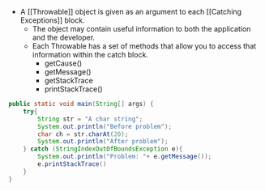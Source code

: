 - A [[Throwable]] object is given as an argument to each [[Catching Exceptions]] block.
	- The object may contain useful information to both the application and the developer.
	- Each Throwable has a set of methods that allow you to access that information within the catch block.
		- getCause()
		- getMessage()
		- getStackTrace
		- printStackTrace()
```Java
public static void main(String[] args) {
	try{
		String str = "A char string";
		System.out.println("Before problem");
		char ch = str.charAt(20);
		System.out.println("After problem");
	} catch (StringIndexOutOfBoundsException e){
		System.out.println("Problem: "+ e.getMessage());
		e.printStackTrace()
	}
}
```
